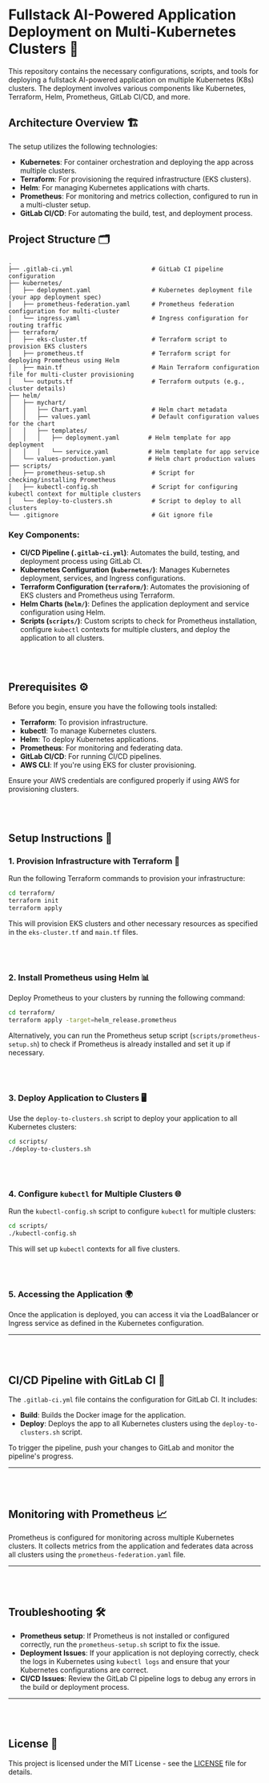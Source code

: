 # Fullstack AI-Powered Application Deployment on Multi-Kubernetes Clusters 🚀

This repository contains the necessary configurations, scripts, and tools for
deploying a fullstack AI-powered application on multiple Kubernetes (K8s)
clusters. The deployment involves various components like Kubernetes, Terraform,
Helm, Prometheus, GitLab CI/CD, and more.

## Architecture Overview 🏗️

The setup utilizes the following technologies:
- **Kubernetes**: For container orchestration and deploying the app across
multiple clusters.
- **Terraform**: For provisioning the required infrastructure (EKS clusters).
- **Helm**: For managing Kubernetes applications with charts.
- **Prometheus**: For monitoring and metrics collection, configured to run
in a multi-cluster setup.
- **GitLab CI/CD**: For automating the build, test, and deployment process.

## Project Structure 🗂️

```plaintext
.
├── .gitlab-ci.yml                      # GitLab CI pipeline configuration
├── kubernetes/
│   ├── deployment.yaml                 # Kubernetes deployment file (your app deployment spec)
│   ├── prometheus-federation.yaml      # Prometheus federation configuration for multi-cluster
│   └── ingress.yaml                    # Ingress configuration for routing traffic
├── terraform/
│   ├── eks-cluster.tf                  # Terraform script to provision EKS clusters
│   ├── prometheus.tf                   # Terraform script for deploying Prometheus using Helm
│   ├── main.tf                         # Main Terraform configuration file for multi-cluster provisioning
│   └── outputs.tf                      # Terraform outputs (e.g., cluster details)
├── helm/
│   ├── mychart/
│   │   ├── Chart.yaml                  # Helm chart metadata
│   │   ├── values.yaml                 # Default configuration values for the chart
│   │   ├── templates/
│   │   │   ├── deployment.yaml        # Helm template for app deployment
│   │   │   └── service.yaml           # Helm template for app service
│   └── values-production.yaml         # Helm chart production values
├── scripts/
│   ├── prometheus-setup.sh             # Script for checking/installing Prometheus
│   ├── kubectl-config.sh               # Script for configuring kubectl context for multiple clusters
│   └── deploy-to-clusters.sh           # Script to deploy to all clusters
└── .gitignore                          # Git ignore file
```

### **Key Components:**
- **CI/CD Pipeline (`.gitlab-ci.yml`)**: Automates the build, testing, and deployment
process using GitLab CI.
- **Kubernetes Configuration (`kubernetes/`)**: Manages Kubernetes deployment, services,
and Ingress configurations.
- **Terraform Configuration (`terraform/`)**: Automates the provisioning of EKS clusters
and Prometheus using Terraform.
- **Helm Charts (`helm/`)**: Defines the application deployment and service configuration
using Helm.
- **Scripts (`scripts/`)**: Custom scripts to check for Prometheus installation, configure
`kubectl` contexts for multiple clusters, and deploy the application to all clusters.

<br></br>

## Prerequisites ⚙️

Before you begin, ensure you have the following tools installed:
- **Terraform**: To provision infrastructure.
- **kubectl**: To manage Kubernetes clusters.
- **Helm**: To deploy Kubernetes applications.
- **Prometheus**: For monitoring and federating data.
- **GitLab CI/CD**: For running CI/CD pipelines.
- **AWS CLI**: If you're using EKS for cluster provisioning.
  
Ensure your AWS credentials are configured properly if using AWS for
provisioning clusters.

<br></br>

## Setup Instructions 🔧

### 1. Provision Infrastructure with Terraform 🌱
Run the following Terraform commands to provision your infrastructure:

```bash
cd terraform/
terraform init
terraform apply
```

This will provision EKS clusters and other necessary resources as specified in
the `eks-cluster.tf` and `main.tf` files.

<br></br>

### 2. Install Prometheus using Helm 📊
Deploy Prometheus to your clusters by running the following command:

```bash
cd terraform/
terraform apply -target=helm_release.prometheus
```

Alternatively, you can run the Prometheus setup script (`scripts/prometheus-setup.sh`)
to check if Prometheus is already installed and set it up if necessary.

<br></br>

### 3. Deploy Application to Clusters 🖥️
Use the `deploy-to-clusters.sh` script to deploy your application to all Kubernetes clusters:

```bash
cd scripts/
./deploy-to-clusters.sh
```

<br></br>

### 4. Configure `kubectl` for Multiple Clusters 🌐
Run the `kubectl-config.sh` script to configure `kubectl` for multiple clusters:

```bash
cd scripts/
./kubectl-config.sh
```

This will set up `kubectl` contexts for all five clusters.

<br></br>

### 5. Accessing the Application 🌍
Once the application is deployed, you can access it via the LoadBalancer or Ingress service
as defined in the Kubernetes configuration.

---
<br></br>

## CI/CD Pipeline with GitLab CI 🚀

The `.gitlab-ci.yml` file contains the configuration for GitLab CI. It includes:
- **Build**: Builds the Docker image for the application.
- **Deploy**: Deploys the app to all Kubernetes clusters using the `deploy-to-clusters.sh` script.

To trigger the pipeline, push your changes to GitLab and monitor the pipeline's progress.

---
<br></br>

## Monitoring with Prometheus 📈

Prometheus is configured for monitoring across multiple Kubernetes clusters. It collects metrics
from the application and federates data across all clusters using the `prometheus-federation.yaml`
file.

---
<br></br>

## Troubleshooting 🛠️

- **Prometheus setup**: If Prometheus is not installed or configured correctly, run the
`prometheus-setup.sh` script to fix the issue.
- **Deployment Issues**: If your application is not deploying correctly, check the logs in Kubernetes
using `kubectl logs` and ensure that your Kubernetes configurations are correct.
- **CI/CD Issues**: Review the GitLab CI pipeline logs to debug any errors in the build or deployment
process.

---
<br></br>

## License 📜

This project is licensed under the MIT License - see the [LICENSE](LICENSE) file for details.
